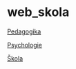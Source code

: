 # web_skola

<html>
<a href="https://github.com/bedjan/skola/blob/master/pedagogika.md"  target="_blank">Pedagogika</a>

<a href="https://github.com/bedjan/skola/blob/master/psychologie.md" target="_blank">Psychologie</a>

<a href="https://github.com/bedjan/skola" target="_blank">Škola</a>

</html>

